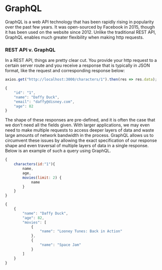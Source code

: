 # GraphQL
GraphQL is a web API technology that has been rapidly rising in popularity over the past few years. It was open-sourced by Facebook in 2015, though it has been used on the website since 2012. Unlike the traditional REST API, GraphQL enables much greater flexibility when making http requests.

### REST API v. GraphQL
In a REST API, things are pretty clear cut. You provide your http request to a certain server route and you receive a response that is typically in JSON format, like the request and corresponding response below:

```javascript
axios.get("http://localhost:3000/characters/1").then(res => res.data);
```

```javascript
{
    "id": "1",
    "name": "Daffy Duck",
    "email": "daffy@disney.com",
    "age": 82
}
```

The shape of these responses are pre-defined, and it is often the case that we don't need all the fields given. With larger applications, we may even need to make multiple requests to access deeper layers of data and waste large amounts of network bandwidth in the process. GraphQL allows us to circumvent these issues by allowing the exact specification of our response shape and even traversal of multiple layers of data in a single response. Below is an example of such a query using GraphQL.

```javascript
{
    characters(id:"1"){
        name,
        age,
        movies(limit: 2) {
            name
        }
    }
}
```

```javascript
{
    {
        "name": "Daffy Duck",
        "age": 82,
        "movies": [
            {
                "name": "Looney Tunes: Back in Action"
            },
            {
                "name": "Space Jam"
            }
        ]
    }
}
```
